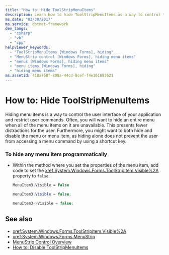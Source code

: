 ```yaml
---
title: "How to: Hide ToolStripMenuItems"
description: Learn how to hide ToolStripMenuItems as a way to control the user interface of your application and restrict user commands.
ms.date: "03/30/2017"
ms.service: dotnet-framework
dev_langs: 
  - "csharp"
  - "vb"
  - "cpp"
helpviewer_keywords: 
  - "ToolStripMenuItems [Windows Forms], hiding"
  - "MenuStrip control [Windows Forms], hiding menu items"
  - "menus [Windows Forms], hiding menu items"
  - "menu items [Windows Forms], hiding"
  - "hiding menu items"
ms.assetid: 418a768f-808a-44cd-8cef-f4e161883621
---
```

# How to: Hide ToolStripMenuItems

Hiding menu items is a way to control the user interface of your application and restrict user commands. Often, you will want to hide an entire menu when all of the menu items on it are unavailable. This presents fewer distractions for the user. Furthermore, you might want to both hide and disable the menu or menu item, as hiding alone does not prevent the user from accessing a menu command by using a shortcut key.

### To hide any menu item programmatically

- Within the method where you set the properties of the menu item, add code to set the <xref:System.Windows.Forms.ToolStripItem.Visible%2A> property to `false`.

    ```vb
    MenuItem3.Visible = False
    ```

    ```csharp
    menuItem3.Visible = false;
    ```

    ```cpp
    menuItem3->Visible = false;
    ```

## See also

- <xref:System.Windows.Forms.ToolStripItem.Visible%2A>
- <xref:System.Windows.Forms.MenuStrip>
- [MenuStrip Control Overview](menustrip-control-overview-windows-forms.md)
- [How to: Disable ToolStripMenuItems](how-to-disable-toolstripmenuitems.md)

